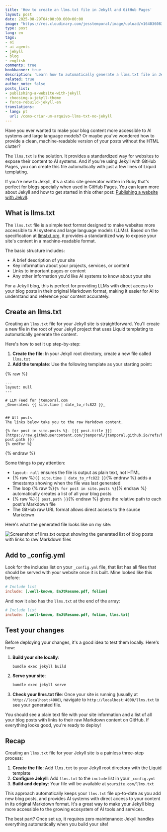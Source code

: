 ```yaml
---
title: 'How to create an llms.txt file in Jekyll and GitHub Pages'
layout: post
date: 2025-08-29T04:00:00.000+00:00
image: "https://res.cloudinary.com/jesstemporal/image/upload/v1640360836/covers/tutorial_gfgm5n.png"
type: post
lang: en
tags:
- ai
- ai agents
- jekyll
- blog
- english
comments: true
bookbanner: true
description: 'Learn how to automatically generate a llms.txt file in Jekyll'
related: true
author_note: false
posts_list:
- publishing-a-website-with-jekyll
- choosing-a-jekyll-theme
- force-rebuild-jekyll-en
translations:
- lang: pt
  url: /como-criar-um-arquivo-llms-txt-no-jekyll
---
```


Have you ever wanted to make your blog content more accessible to AI systems and large language models? Or maybe you've wondered how to provide a clean, machine-readable version of your posts without the HTML clutter? 

The `llms.txt` is the solution. It provides a standardized way for websites to expose their content to AI systems. And if you're using Jekyll with GitHub Pages, you can create this file automatically with just a few lines of Liquid templating.

If you're new to Jekyll, it's a static site generator written in Ruby that's perfect for blogs specially when used in GitHub Pages. You can learn more about Jekyll and how to get started in this other post: [Publishing a website with Jekyll](https://jtemporal.com/publishing-a-website-with-jekyll/).

## What is llms.txt

The `llms.txt` file is a simple text format designed to make websites more accessible to AI systems and large language models (LLMs). Based on the specification at [llmstxt.org](http://llmstxt.org/), it provides a standardized way to expose your site's content in a machine-readable format.

The basic structure includes:
- A brief description of your site
- Key information about your projects, services, or content
- Links to important pages or content
- Any other information you'd like AI systems to know about your site

For a Jekyll blog, this is perfect for providing LLMs with direct access to your blog posts in their original Markdown format, making it easier for AI to understand and reference your content accurately. 

## Create an llms.txt

Creating an `llms.txt` file for your Jekyll site is straightforward. You'll create a new file in the root of your Jekyll project that uses Liquid templating to automatically generate the content.

Here's how to set it up step-by-step:

1. **Create the file**: In your Jekyll root directory, create a new file called `llms.txt`
2. **Add the template**: Use the following template as your starting point:


{% raw %}
```liquid
---
layout: null
---

# LLM Feed for jtemporal.com
_Generated: {{ site.time | date_to_rfc822 }}_


## All posts
The links below take you to the raw Markdown content.

{% for post in site.posts %}- [{{ post.title }}](https://raw.githubusercontent.com/jtemporal/jtemporal.github.io/refs/heads/main/{{ post.path }})
{% endfor %}
```
{% endraw %}


Some things to pay attention:

- `layout: null` ensures the file is output as plain text, not HTML
- {% raw %}`{{ site.time | date_to_rfc822 }}`{% endraw %} adds a timestamp showing when the file was last generated
- The loop {% raw %}`{% for post in site.posts %}`{% endraw %} automatically creates a list of all your blog posts
- {% raw %}`{{ post.path }}`{% endraw %} gives the relative path to each post's Markdown file
- The GitHub raw URL format allows direct access to the source Markdown

Here's what the generated file looks like on my site:

![Screenshot of llms.txt output showing the generated list of blog posts with links to raw Markdown files](https://res.cloudinary.com/jesstemporal/image/upload/v1756477506/llms-txt-jtemporal.png)

## Add to _config.yml

Look for the includes list on your `_config.yml` file, that list has all files that should be served with your website once it is built. Mine looked like this before:

```ini
# Include list
include: [.well-known, EnJtResume.pdf, folium]
```

And now it also has the `llms.txt` at the end of the array:
```ini
# Include list
include: [.well-known, EnJtResume.pdf, folium, llms.txt]
```

## Test your changes

Before deploying your changes, it's a good idea to test them locally. Here's how:

1. **Build your site locally**:
   ```bash
   bundle exec jekyll build
   ```

2. **Serve your site**:
   ```bash
   bundle exec jekyll serve
   ```

3. **Check your llms.txt file**: Once your site is running (usually at `http://localhost:4000`), navigate to `http://localhost:4000/llms.txt` to see your generated file.

You should see a plain text file with your site information and a list of all your blog posts with links to their raw Markdown content on GitHub. If everything looks good, you're ready to deploy!

## Recap

Creating an `llms.txt` file for your Jekyll site is a painless three-step process:

1. **Create the file**: Add `llms.txt` to your Jekyll root directory with the Liquid template
2. **Configure Jekyll**: Add `llms.txt` to the `include` list in your `_config.yml` 
3. **Build and deploy**: Your file will be available at `yoursite.com/llms.txt`

This approach automatically keeps your `llms.txt` file up-to-date as you add new blog posts, and provides AI systems with direct access to your content in its original Markdown format. It's a great way to make your Jekyll blog more accessible to the growing ecosystem of AI tools and services.

The best part? Once set up, it requires zero maintenance: Jekyll handles everything automatically when you build your site!
